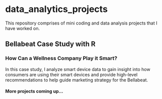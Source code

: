 # data_analytics_projects
This repository comprises of mini coding and data analysis projects that I have worked on. 

## Bellabeat Case Study with R
### How Can a Wellness Company Play it Smart?
In this case study, I analyze smart device data to gain insight into how
consumers are using their smart devices and provide high-level recommendations to help guide marketing strategy for the Bellabeat.


#### More projects coming up...
